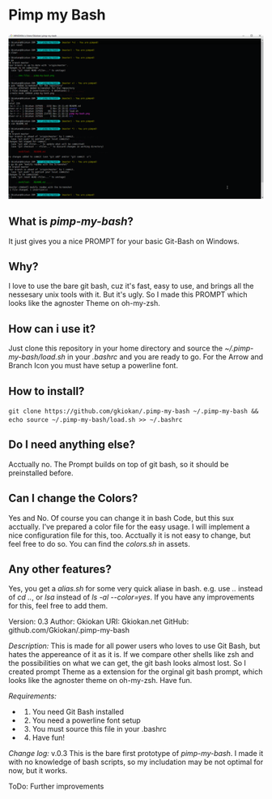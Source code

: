 # Pimp my Bash
![Pimp-my-Bash](/pimp-my-bash-screenshot.png?raw=true ".pimp-my-bash by G")

## What is _pimp-my-bash_?
It just gives you a nice PROMPT for your basic Git-Bash on Windows.


## Why?
I love to use the bare git bash, cuz it's fast, easy to use, and
brings all the nessesary unix tools with it. But it's ugly.
So I made this PROMPT which looks like the agnoster Theme on oh-my-zsh.


## How can i use it?
Just clone this repository in your home directory and source the
_~/.pimp-my-bash/load.sh_ in your _.bashrc_ and you are ready to go.
For the Arrow and Branch Icon you must have setup a powerline font.


## How to install?
`git clone https://github.com/gkiokan/.pimp-my-bash ~/.pimp-my-bash && echo source ~/.pimp-my-bash/load.sh >> ~/.bashrc`

## Do I need anything else?
Acctually no. The Prompt builds on top of git bash, so it should be preinstalled before.


## Can I change the Colors?
Yes and No. Of course you can change it in bash Code, but this sux acctually.
I've prepared a color file for the easy usage. I will implement a nice configuration
file for this, too. Acctually it is not easy to change, but feel free to do so.
You can find the _colors.sh_ in assets.


## Any other features?
Yes, you get a _alias.sh_ for some very quick aliase in bash.
e.g. use _.._ instead of _cd .._, or _lsa_ instead of _ls -al --color=yes_.
If you have any improvements for this, feel free to add them.


 Version: 0.3
 Author: Gkiokan
 URI: Gkiokan.net
 GitHub: github.com/Gkiokan/.pimp-my-bash

 _Description:_
 This is made for all power users who loves to use Git Bash,
 but hates the appereance of it as it is.
 If we compare other shells like zsh and the possibilities on what we can get,
 the git bash looks almost lost. So I created prompt Theme as a extension
 for the orginal git bash prompt, which looks like the agnoster theme on oh-my-zsh.
 Have fun.

 _Requirements:_
 - 1. You need Git Bash installed
 - 2. You need a powerline font setup
 - 3. You must source this file in your .bashrc
 - 4. Have fun!

 _Change log:_
 v.0.3
 This is the bare first prototype of _pimp-my-bash_.
 I made it with no knowledge of bash scripts, so my includation may be not optimal for now, but it works.

 ToDo:
 Further improvements
